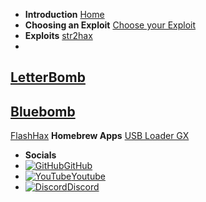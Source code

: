 - **Introduction**
[Home](/)
- **Choosing an Exploit**
[Choose your Exploit](/chooseyourexploit)
- **Exploits**
[str2hax](/str2hax)
-
[LetterBomb](/letterbomb)
-
[Bluebomb](/bluebomb)
-
[FlashHax](/flashhax)
**Homebrew Apps**
[USB Loader GX](/ULGX)
- **Socials**
- [![GitHub](https://icongr.am/simple/github.svg?color=808080&size=16)GitHub](https://github.com/skyybrew/wiiu-hbguide)
- [![YouTube](https://icongr.am/simple/youtube.svg?color=808080&size=16)Youtube](https://www.youtube.com/@Jacob-Bjorne/)
- [![Discord](https://icongr.am/simple/discord.svg?color=808080&size=16)Discord](https://discord.gg/QvGQqx8Mns)
